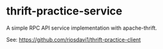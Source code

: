 # thrift-practice-service

A simple RPC API service implementation with apache-thrift.

See: https://github.com/riosdavi1/thrift-practice-client
